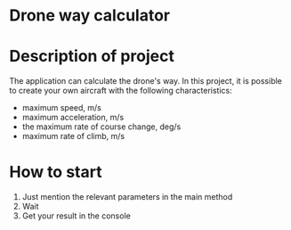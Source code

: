 # Drone way calculator 
# Description of project
The application can calculate the drone's way. In this project, it is possible to create your own aircraft with the following characteristics:
- maximum speed, m/s
- maximum acceleration, m/s
- the maximum rate of course change, deg/s
- maximum rate of climb, m/s
# How to start
1. Just mention the relevant parameters in the main method
2. Wait
3. Get your result in the console